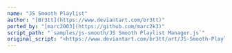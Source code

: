 ```yaml
---
name: "JS Smooth Playlist"
author: "[Br3tt](https://www.deviantart.com/br3tt)"
ported_by: "[marc2003](https://github.com/marc2k3)"
script_path: "`samples/js-smooth/JS Smooth Playlist Manager.js`"
original_script: "<https://www.deviantart.com/br3tt/art/JS-Smooth-Playlist-571375892>"
---
```

